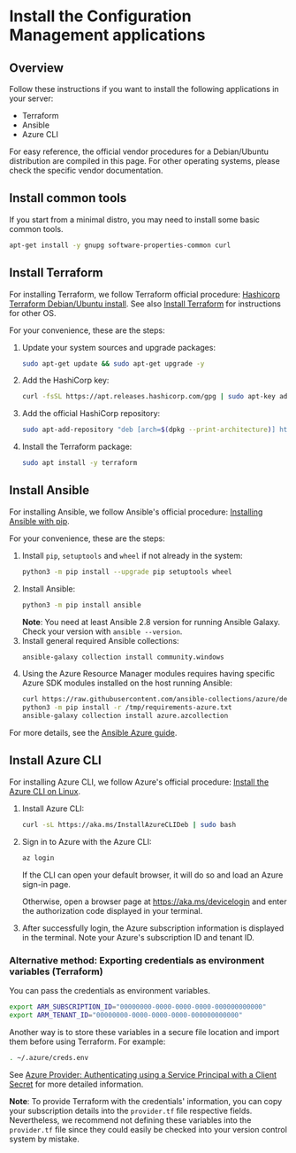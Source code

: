 # Install the Configuration Management applications

## Overview

Follow these instructions if you want to install the following applications in your server:

- Terraform
- Ansible
- Azure CLI

For easy reference, the official vendor procedures for a Debian/Ubuntu distribution are compiled in this page. 
For other operating systems, please check the specific vendor documentation.

## Install common tools

If you start from a minimal distro, you may need to install some basic common tools.

```bash
apt-get install -y gnupg software-properties-common curl
```

## Install Terraform

For installing Terraform, we follow Terraform official procedure: [Hashicorp Terraform Debian/Ubuntu install](https://www.terraform.io/docs/cli/install/apt.html). 
See also [Install Terraform](https://learn.hashicorp.com/tutorials/terraform/install-cli) for instructions for other OS.

For your convenience, these are the steps:

1. Update your system sources and upgrade packages:
   ```bash
   sudo apt-get update && sudo apt-get upgrade -y
   ```
2. Add the HashiCorp key:
   ```bash
   curl -fsSL https://apt.releases.hashicorp.com/gpg | sudo apt-key add -
   ```
3. Add the official HashiCorp repository:
   ```bash
   sudo apt-add-repository "deb [arch=$(dpkg --print-architecture)] https://apt.releases.hashicorp.com $(lsb_release -cs) main"
   ```
4. Install the Terraform package:
   ```bash
   sudo apt install -y terraform
   ```

## Install Ansible

For installing Ansible, we follow Ansible's official procedure: [Installing Ansible with pip](https://docs.ansible.com/ansible/latest/installation_guide/intro_installation.html#installing-and-upgrading-ansible-with-pip).

For your convenience, these are the steps:

1. Install `pip`, `setuptools` and `wheel` if not already in the system:
   ```bash
   python3 -m pip install --upgrade pip setuptools wheel
   ```
2. Install Ansible: 
   ```bash
   python3 -m pip install ansible
   ```
   **Note**: You need at least Ansible 2.8 version for running Ansible Galaxy. 
   Check your version with `ansible --version`.
3. Install general required Ansible collections:
   ```bash
   ansible-galaxy collection install community.windows
   ```
4. Using the Azure Resource Manager modules requires having specific Azure SDK modules installed on the host running Ansible:
   ```bash
   curl https://raw.githubusercontent.com/ansible-collections/azure/dev/requirements-azure.txt > /tmp/requirements-azure.txt
   python3 -m pip install -r /tmp/requirements-azure.txt
   ansible-galaxy collection install azure.azcollection
   ```

For more details, see the [Ansible Azure guide](https://docs.ansible.com/ansible/latest/scenario_guides/guide_azure.html).

## Install Azure CLI

For installing Azure CLI, we follow Azure's official procedure: [Install the Azure CLI on Linux](https://docs.microsoft.com/en-us/cli/azure/install-azure-cli-linux).

1. Install Azure CLI:
    ```bash
    curl -sL https://aka.ms/InstallAzureCLIDeb | sudo bash
    ```

2. Sign in to Azure with the Azure CLI:
    ```bash
    az login
    ```
   If the CLI can open your default browser, it will do so and load an Azure sign-in page.

   Otherwise, open a browser page at https://aka.ms/devicelogin and enter the authorization code displayed in your terminal.

3. After successfully login, the Azure subscription information is displayed in the terminal. Note your Azure's subscription ID and tenant ID.

### Alternative method: Exporting credentials as environment variables (Terraform) 

You can pass the credentials as environment variables.
```bash
export ARM_SUBSCRIPTION_ID="00000000-0000-0000-0000-000000000000"
export ARM_TENANT_ID="00000000-0000-0000-0000-000000000000"
```

Another way is to store these variables in a secure file location and import them before using Terraform.
For example:
```bash
. ~/.azure/creds.env
```

See [Azure Provider: Authenticating using a Service Principal with a Client Secret](https://registry.terraform.io/providers/hashicorp/azurerm/latest/docs/guides/service_principal_client_secret) for more detailed information.

**Note**: To provide Terraform with the credentials' information, you can copy your subscription details into the `provider.tf` file respective fields.
Nevertheless, we recommend not defining these variables into the `provider.tf` file since they could easily be checked into your version control system by mistake.
